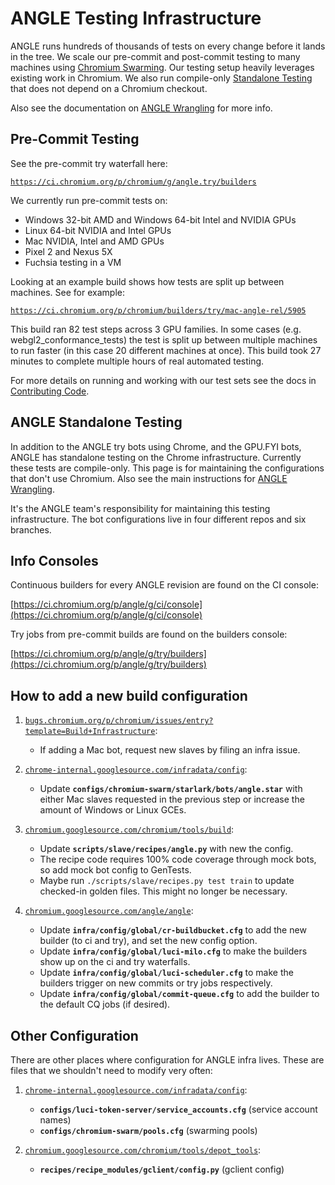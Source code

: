 # ANGLE Testing Infrastructure

ANGLE runs hundreds of thousands of tests on every change before it lands in
the tree. We scale our pre-commit and post-commit testing to many machines
using [Chromium Swarming][Swarming]. Our testing setup heavily leverages
existing work in Chromium. We also run compile-only
[Standalone Testing][Standalone] that does not depend on a Chromium checkout.

Also see the documentation on [ANGLE Wrangling][Wrangling] for more info.

## Pre-Commit Testing

See the pre-commit try waterfall here:

[`https://ci.chromium.org/p/chromium/g/angle.try/builders`](https://ci.chromium.org/p/chromium/g/angle.try/builders)

We currently run pre-commit tests on:

 * Windows 32-bit AMD and Windows 64-bit Intel and NVIDIA GPUs
 * Linux 64-bit NVIDIA and Intel GPUs
 * Mac NVIDIA, Intel and AMD GPUs
 * Pixel 2 and Nexus 5X
 * Fuchsia testing in a VM

Looking at an example build shows how tests are split up between machines. See for example:

[`https://ci.chromium.org/p/chromium/builders/try/mac-angle-rel/5905`](https://ci.chromium.org/p/chromium/builders/try/mac-angle-rel/5905)

This build ran 82 test steps across 3 GPU families. In some cases (e.g.
webgl2_conformance_tests) the test is split up between multiple machines to
run faster (in this case 20 different machines at once). This build took 27
minutes to complete multiple hours of real automated testing.

For more details on running and working with our test sets see the docs in [Contributing Code][Contrib].

[Swarming]: https://chromium-swarm.appspot.com/
[Standalone]: #ANGLE-Standalone-Testing
[Contrib]: ../doc/ContributingCode.md#Testing
[Wrangling]: ANGLEWrangling.md

## ANGLE Standalone Testing

In addition to the ANGLE try bots using Chrome, and the GPU.FYI bots, ANGLE
has standalone testing on the Chrome infrastructure. Currently these tests are
compile-only. This page is for maintaining the configurations that don't use
Chromium. Also see the main instructions for [ANGLE Wrangling](ANGLEWrangling.md).

It's the ANGLE team's responsibility for maintaining this testing
infrastructure. The bot configurations live in four different repos and six
branches.

## Info Consoles

Continuous builders for every ANGLE revision are found on the CI console:

[https://ci.chromium.org/p/angle/g/ci/console](https://ci.chromium.org/p/angle/g/ci/console)

Try jobs from pre-commit builds are found on the builders console:

[https://ci.chromium.org/p/angle/g/try/builders](https://ci.chromium.org/p/angle/g/try/builders)

## How to add a new build configuration

 1. [`bugs.chromium.org/p/chromium/issues/entry?template=Build+Infrastructure`](http://bugs.chromium.org/p/chromium/issues/entry?template=Build+Infrastructure):

    * If adding a Mac bot, request new slaves by filing an infra issue.

 1. [`chrome-internal.googlesource.com/infradata/config`](http://chrome-internal.googlesource.com/infradata/config):

    * Update **`configs/chromium-swarm/starlark/bots/angle.star`** with either Mac slaves requested in the previous step or increase the amount of Windows or Linux GCEs.

 1. [`chromium.googlesource.com/chromium/tools/build`](https://chromium.googlesource.com/chromium/tools/build):

    * Update **`scripts/slave/recipes/angle.py`** with new the config.
    * The recipe code requires 100% code coverage through mock bots, so add mock bot config to GenTests.
    * Maybe run `./scripts/slave/recipes.py test train` to update checked-in golden files. This might no longer be necessary.

 1. [`chromium.googlesource.com/angle/angle`](http://chromium.googlesource.com/angle/angle):

    * Update **`infra/config/global/cr-buildbucket.cfg`** to add the new builder (to ci and try), and set the new config option.
    * Update **`infra/config/global/luci-milo.cfg`** to make the builders show up on the ci and try waterfalls.
    * Update **`infra/config/global/luci-scheduler.cfg`** to make the builders trigger on new commits or try jobs respectively.
    * Update **`infra/config/global/commit-queue.cfg`** to add the builder to the default CQ jobs (if desired).

## Other Configuration

There are other places where configuration for ANGLE infra lives. These are files that we shouldn't need to modify very often:

 1. [`chrome-internal.googlesource.com/infradata/config`](http://chrome-internal.googlesource.com/infradata/config):

    * **`configs/luci-token-server/service_accounts.cfg`** (service account names)
    * **`configs/chromium-swarm/pools.cfg`** (swarming pools)

 1. [`chromium.googlesource.com/chromium/tools/depot_tools`](http://chromium.googlesource.com/chromium/tools/depot_tools):

    * **`recipes/recipe_modules/gclient/config.py`** (gclient config)
